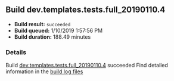 ## Build dev.templates.tests.full_20190110.4
- **Build result:** `succeeded`
- **Build queued:** 1/10/2019 1:57:56 PM
- **Build duration:** 188.49 minutes
### Details
Build [dev.templates.tests.full_20190110.4](https://winappstudio.visualstudio.com/web/build.aspx?pcguid=a4ef43be-68ce-4195-a619-079b4d9834c2&builduri=vstfs%3a%2f%2f%2fBuild%2fBuild%2f26870) succeeded
Find detailed information in the [build log files](https://uwpctdiags.blob.core.windows.net/buildlogs/dev.templates.tests.full_20190110.4_logs.zip)

